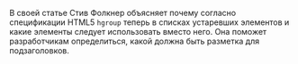 В своей статье Стив Фолкнер объясняет почему согласно спецификации HTML5
`hgroup` теперь в списках устаревших элементов и какие элементы следует
использовать вместо него.  Она поможет разработчикам определиться, какой должна
быть разметка для подзаголовков.